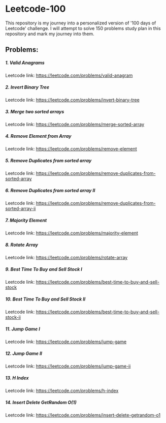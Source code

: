 # Leetcode-100

This repository is my journey into a personalized version of '100 days of Leetcode' challenge. I will attempt to solve 150 problems study plan in this repository and mark my journey into them.



## Problems:

##### 1. Valid Anagrams

Leetcode link: https://leetcode.com/problems/valid-anagram

##### 2. Invert Binary Tree

Leetcode link: https://leetcode.com/problems/invert-binary-tree

##### 3. Merge two sorted arrays

Leetcode link: https://leetcode.com/problems/merge-sorted-array

##### 4. Remove Element from Array

Leetcode link: https://leetcode.com/problems/remove-element

##### 5. Remove Duplicates from sorted array

Leetcode link: https://leetcode.com/problems/remove-duplicates-from-sorted-array

##### 6. Remove Duplicates from sorted array II

Leetcode link: https://leetcode.com/problems/remove-duplicates-from-sorted-array-ii

##### 7. Majority Element

Leetcode link: https://leetcode.com/problems/majority-element

##### 8. Rotate Array

Leetcode link: https://leetcode.com/problems/rotate-array

##### 9. Best Time To Buy and Sell Stock I

Leetcode link: https://leetcode.com/problems/best-time-to-buy-and-sell-stock

##### 10. Best Time To Buy and Sell Stock II

Leetcode link: https://leetcode.com/problems/best-time-to-buy-and-sell-stock-ii

##### 11. Jump Game I

Leetcode link: https://leetcode.com/problems/jump-game

##### 12. Jump Game II

Leetcode link: https://leetcode.com/problems/jump-game-ii

##### 13. H Index

Leetcode link: https://leetcode.com/problems/h-index

##### 14. Insert Delete GetRandom O(1)

Leetcode link: https://leetcode.com/problems/insert-delete-getrandom-o1
